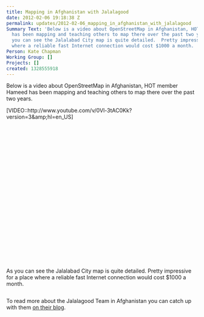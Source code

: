 ```yaml
---
title: Mapping in Afghanistan with Jalalagood
date: 2012-02-06 19:18:38 Z
permalink: updates/2012-02-06_mapping_in_afghanistan_with_jalalagood
Summary Text: 'Below is a video about OpenStreetMap in Afghanistan, HOT member Hameed
  has been mapping and teaching others to map there over the past two years. [VIDEO::http://www.youtube.com/v/0Vl-3tAC0Kk?version=3&amp;hl=en_US]As
  you can see the Jalalabad City map is quite detailed.  Pretty impressive for a place
  where a reliable fast Internet connection would cost $1000 a month. '
Person: Kate Chapman
Working Group: []
Projects: []
created: 1328555918
---
```


<p>Below is a video about OpenStreetMap in Afghanistan, HOT member Hameed has been mapping and teaching others to map there over the past two years.</p><p>[VIDEO::http://www.youtube.com/v/0Vl-3tAC0Kk?version=3&amp;amp;hl=en_US]</p><p><object height="360" width="640"><param name="movie" value="http://www.youtube.com/v/0Vl-3tAC0Kk?version=3&amp;hl=en_US"><param name="allowFullScreen" value="true"><param name="allowscriptaccess" value="always"></object></p><p>As you can see the Jalalabad City map is quite detailed. Pretty impressive for a place where a reliable fast Internet connection would cost $1000 a month.</p><p><img src="http://hot.openstreetmap.org/sites/default/files/map_0.png" alt=""></p><p>To read more about the Jalalagood Team in Afghanistan you can catch up with them <a href="http://www.jalalagood.com/">on their blog</a>.</p>
